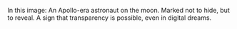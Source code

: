 In this image: An Apollo-era astronaut on the moon.
Marked not to hide, but to reveal. A sign that transparency is possible, even in digital dreams.